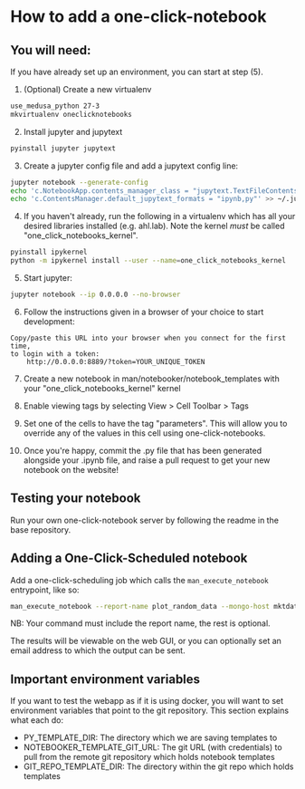 # How to add a one-click-notebook

## You will need:

If you have already set up an environment, you can start at step (5).

1. (Optional) Create a new virtualenv

```bash
use_medusa_python 27-3
mkvirtualenv oneclicknotebooks
```

2. Install jupyter and jupytext

```bash
pyinstall jupyter jupytext
```

3. Create a jupyter config file and add a jupytext config line:

```bash
jupyter notebook --generate-config
echo 'c.NotebookApp.contents_manager_class = "jupytext.TextFileContentsManager"' >> ~/.jupyter/jupyter_notebook_config.py
echo 'c.ContentsManager.default_jupytext_formats = "ipynb,py"' >> ~/.jupyter/jupyter_notebook_config.py
```

4. If you haven't already, run the following in a virtualenv which has
all your desired libraries installed (e.g. ahl.lab). Note the kernel
*must* be called "one_click_notebooks_kernel".

```bash
pyinstall ipykernel
python -m ipykernel install --user --name=one_click_notebooks_kernel
```

5. Start jupyter:

```bash
jupyter notebook --ip 0.0.0.0 --no-browser
```

6. Follow the instructions given in a browser of your choice to start development:

```
Copy/paste this URL into your browser when you connect for the first time,
to login with a token:
    http://0.0.0.0:8889/?token=YOUR_UNIQUE_TOKEN
```

7. Create a new notebook in
man/notebooker/notebook_templates with your
"one_click_notebooks_kernel" kernel

8. Enable viewing tags by selecting View > Cell Toolbar > Tags

9. Set one of the cells to have the tag "parameters". This will allow you
to override any of the values in this cell using one-click-notebooks.

10. Once you're happy, commit the .py file that has been generated alongside
your .ipynb file, and raise a pull request to get your new notebook on the website!


## Testing your notebook

Run your own one-click-notebook server by following the readme in the
base repository.

## Adding a One-Click-Scheduled notebook

Add a one-click-scheduling job which calls the `man_execute_notebook`
entrypoint, like so:

```bash
man_execute_notebook --report-name plot_random_data --mongo-host mktdatad --overrides-as-json '{"n_points": 100}'
```

NB: Your command must include the report name, the rest is optional.

The results will be viewable on the web GUI, or you can optionally set
an email address to which the output can be sent.


## Important environment variables
If you want to test the webapp as if it is using docker, you will want
to set environment variables that point to the git repository. This
section explains what each do:

- PY_TEMPLATE_DIR: The directory which we are saving templates to
- NOTEBOOKER_TEMPLATE_GIT_URL: The git URL (with credentials) to pull
from the remote git repository which holds notebook templates
- GIT_REPO_TEMPLATE_DIR: The directory within the git repo which holds templates
